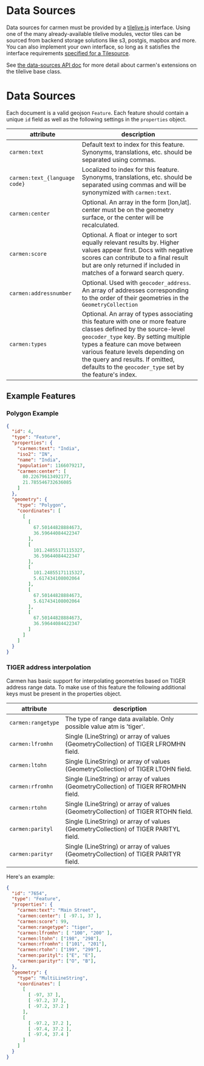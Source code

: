 # Data Sources

Data sources for carmen must be provided by a [tilelive.js](https://github.com/mapbox/tilelive) interface. Using one of the many already-available tilelive modules, vector tiles can be sourced from backend storage solutions like s3, postgis, mapbox and more. You can also implement your own interface, so long as it satisfies the interface requirements [specified for a Tilesource](https://github.com/mapbox/tilelive/blob/master/API.md).

See  [the data-sources API doc](./docs/data-sources.md) for more detail about carmen's extensions on the tilelive base class.

# Data Sources

Each document is a valid geojson `Feature`. Each feature should contain a unique `id` field
as well as the following settings in the `properties` object.

attribute         | description
------------------|------------
`carmen:text`     | Default text to index for this feature. Synonyms, translations, etc. should be separated using commas.
`carmen:text_{language code}`     | Localized to index for this feature. Synonyms, translations, etc. should be separated using commas and will be synonymized with `carmen:text`.
`carmen:center`   | Optional. An array in the form [lon,lat]. center must be on the geometry surface, or the center will be recalculated.
`carmen:score`    | Optional. A float or integer to sort equally relevant results by. Higher values appear first. Docs with negative scores can contribute to a final result but are only returned if included in matches of a forward search query.
`carmen:addressnumber`  | Optional. Used with `geocoder_address`. An array of addresses corresponding to the order of their geometries in the `GeometryCollection`
`carmen:types`    | Optional. An array of types associating this feature with one or more feature classes defined by the source-level `geocoder_type` key. By setting multiple types a feature can move between various feature levels depending on the query and results. If omitted, defaults to the `geocoder_type` set by the feature's index.

## Example Features

### Polygon Example

```JSON
{
  "id": 4,
  "type": "Feature",
  "properties": {
    "carmen:text": "India",
    "iso2": "IN",
    "name": "India",
    "population": 1166079217,
    "carmen:center": [
      80.22679613492177,
      21.785546732636085
    ]
  },
  "geometry": {
    "type": "Polygon",
    "coordinates": [
      [
        [
          67.50144828884673,
          36.59644084422347
        ],
        [
          101.24855171115327,
          36.59644084422347
        ],
        [
          101.24855171115327,
          5.617434108002064
        ],
        [
          67.50144828884673,
          5.617434108002064
        ],
        [
          67.50144828884673,
          36.59644084422347
        ]
      ]
    ]
  }
}
```

### TIGER address interpolation

Carmen has basic support for interpolating geometries based on TIGER address
range data. To make use of this feature the following additional keys must be
present in the properties object.

attribute           | description
--------------------|------------
`carmen:rangetype`  | The type of range data available. Only possible value atm is 'tiger'.
`carmen:lfromhn`    | Single (LineString) or array of values (GeometryCollection) of TIGER LFROMHN field.
`carmen:ltohn`      | Single (LineString) or array of values (GeometryCollection) of TIGER LTOHN field.
`carmen:rfromhn`    | Single (LineString) or array of values (GeometryCollection) of TIGER RFROMHN field.
`carmen:rtohn`      | Single (LineString) or array of values (GeometryCollection) of TIGER RTOHN field.
`carmen:parityl`    | Single (LineString) or array of values (GeometryCollection) of TIGER PARITYL field.
`carmen:parityr`    | Single (LineString) or array of values (GeometryCollection) of TIGER PARITYR field.

Here's an example:

```JSON
{
  "id": "7654",
  "type": "Feature",
  "properties": {
    "carmen:text": "Main Street",
    "carmen:center": [ -97.1, 37 ],
    "carmen:score": 99,
    "carmen:rangetype": "tiger",
    "carmen:lfromhn": [ "100", "200" ],
    "carmen:ltohn": ["198", "298"],
    "carmen:rfromhn": ["101", "201"],
    "carmen:rtohn": ["199", "299"],
    "carmen:parityl": ["E", "E"],
    "carmen:parityr": ["O", "B"],
  },
  "geometry": {
    "type": "MultiLineString",
    "coordinates": [
      [
        [ -97, 37 ],
        [ -97.2, 37 ],
        [ -97.2, 37.2 ]
      ],
      [
        [ -97.2, 37.2 ],
        [ -97.4, 37.2 ],
        [ -97.4, 37.4 ]
      ]
    ]
  }
}
```

